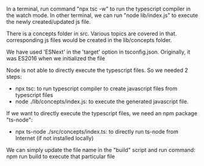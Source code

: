 In a terminal, run command "npx tsc -w" to run the typescript compiler in the watch mode. In other terminal, we can run "node lib/index.js" to execute the newly created/updated js file.

There is a concepts folder in src. Various topics are covered in that. corresponding js files would be created in the lib/concepts folder.

We have used 'ESNext' in the 'target' option in tsconfig.json. Originally, it was ES2016 when we initialized the file

Node is not able to directly execute the typescript files. So we needed 2 steps:
  * npx tsc: to run typescript compiler to create javascript files from typescript files
  * node ./lib/concepts/index.js: to execute the generated javascript file.

If we want to directly execute the typescript files, we need an npm package "ts-node": 
  * npx ts-node ./src/concepts/index.ts: to directly run ts-node from Internet (if not installed locally)

We can simply update the file name in the "build" script and run command: npm run build to execute that particular file